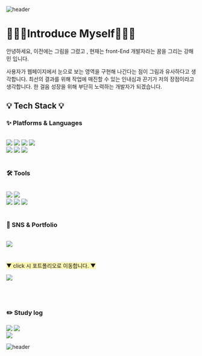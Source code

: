 ![header](https://capsule-render.vercel.app/api?type=waving&color=0:EEFF00,100:a82da8&height=200&section=header&fontAlign=75&fontAlignY=30&fontSize=40&fontColor=000000?height=300&text=Thank%20%you%20%20for%20%Visiting!)

<body>
  <div align="left">
  <h1>🧑🏻‍🎨Introduce Myself👩🏻‍💻</h1>
  <p>안녕하세요, 이전에는 그림을 그렸고 , 현재는 front-End 개발자라는 꿈을 그리는 강해민 입니다.</p>
  <p>사용자가 웹페이지에서 눈으로 보는 영역을 구현해 나간다는 점이 그림과 유사하다고 생각합니다. 최선의 결과를 위해 작업에 매진할 수 있는 인내심과 끈기가 저의 장점이라고 생각합니다. 한 걸음 성장을 위해 부단히 노력하는 개발자가 되겠습니다.</p>
    
<!--   Readme Badge    -->
   <h2>💡 Tech Stack 💡</h2>
   <h3>✨  Platforms & Languages  </h3>
   <br>
   <img src="https://img.shields.io/badge/HTML5-E34F26?style=for-the-badge&logo=HTML5&logoColor=white">
   <img src="https://img.shields.io/badge/CSS3-1572B6?style=for-the-badge&logo=CSS3&logoColor=white">
   <img src="https://img.shields.io/badge/JavaScript-F7DF1E?style=for-the-badge&logo=JavaScript&logoColor=black">
   <img src="https://img.shields.io/badge/React-61DAFB?style=for-the-badge&logo=React&logoColor=black">
   <br>
   <img src="https://img.shields.io/badge/jQuery-0769AD?style=for-the-badge&logo=jQuery&logoColor=white">
   <img src="https://img.shields.io/badge/Firebase-FFCA28?style=for-the-badge&logo=Firebase&logoColor=white">
   <img src="https://img.shields.io/badge/pwa-5A0FC8?style=for-the-badge&logo=pwa&logoColor=white">
<!--    <img src="https://img.shields.io/badge/ReactNative-61DAFB?style=for-the-badge&logo=React&logoColor=black"> -->
<!--    <img src="https://img.shields.io/badge/Python-3776AB?style=for-the-badge&logo=Python&logoColor=white"> -->
<!--    <img src="https://img.shields.io/badge/SCSS-CC6699?style=for-the-badge&logo=Sass&logoColor=white">
 -->
    <br>
    <br>
    <h3>🛠️  Tools  </h3>
    <br>
   <img src="https://img.shields.io/badge/Visual Studio Code-007ACC?style=for-the-badge&logo=Visual Studio Code&logoColor=white">
   <img src="https://img.shields.io/badge/figma-F24E1E?style=for-the-badge&logo=figma&logoColor=white">
    
   <br>
    
   <img src="https://img.shields.io/badge/Git-F05032?style=for-the-badge&logo=Git&logoColor=white">
   <img src="https://img.shields.io/badge/GitHub-181717?style=for-the-badge&logo=GitHub&logoColor=white">
   <img src="https://img.shields.io/badge/Notion-000000?style=for-the-badge&logo=Notion&logoColor=white">
   <br>
   <br>
   <h3>🎨  SNS & Portfolio  </h3>
   <br>
   <img src="https://img.shields.io/badge/mail-00AC47?style=for-the-badge&logo=gmail&logoColor=white">
    <br>
    <h1></h1>
    <p> <span style="background-color:#fff5b1">▼ click 시 포트폴리오로 이동합니다. ▼ </span></p>
   <img src="https://img.shields.io/badge/클릭하면 포트폴리오로 이동-FF5C83?style=for-the-badge&logo=클릭하면 포트폴리오로 이동&logoColor=black">
   <br>
   <br>
   <br>
   <br>
<!--   Stats Card   -->
    <h3> ✏️ Study log </h3>
  <img src="https://github-readme-stats.vercel.app/api/top-langs/?username=guruma99&langs_count=5&layout=compact/card_width=500px">
  <img src="https://github-readme-stats.vercel.app/api?username=guruma99&show_icons=true/card_width=600px">
 </div>
<!--  total visit   -->
  <a href="https://hits.seeyoufarm.com"><img src="https://hits.seeyoufarm.com/api/count/incr/badge.svg?url=https%3A%2F%2Fgithub.com%2Fguruma99%2Fhit-counter&count_bg=%235200FF&title_bg=%23FF0000&icon=&icon_color=%23E7E7E7&title=hits&edge_flat=false"/></a>
    
   ![header](https://capsule-render.vercel.app/api?type=waving&color=0:EEFF00,100:a82da8&height=160&section=footer)
  

</body>
